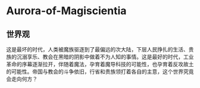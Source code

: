 # Aurora-of-Magiscientia
## 世界观
这是最坏的时代，人类被魔族驱逐到了最偏远的次大陆，下层人民挣扎的生活、贵族的沉溺享乐、教会在黑暗的阴影中做着不为人知的事情。这是最好的时代，工业革命的序幕逐渐拉开，伴随着魔法，孕育着魔导科技的可能性，也孕育着反攻故土的可能性。帝国与教会的斗争依旧，行省和贵族领打着各自的主意，这个世界究竟会走向何方？

